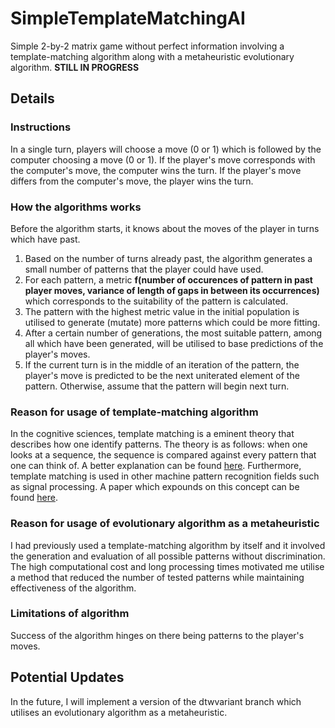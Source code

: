 # SimpleTemplateMatchingAI
Simple 2-by-2 matrix game without perfect information involving a template-matching algorithm along with a metaheuristic evolutionary algorithm. **STILL IN PROGRESS**

## Details
### Instructions
In a single turn, players will choose a move (0 or 1) which is followed by the computer choosing a move (0 or 1).
If the player's move corresponds with the computer's move, the computer wins the turn. If the player's move differs 
from the computer's move, the player wins the turn. 
### How the algorithms works
Before the algorithm starts, it knows about the moves of the player in turns which have past. 
1. Based on the number of turns already past, the algorithm generates a small number of patterns that the player could have used. 
2. For each pattern, a metric **f(number of occurences of pattern in past player moves, variance of length of gaps in between its occurrences)** which corresponds to the suitability of the pattern is calculated. 
3. The pattern with the highest metric value in the initial population is utilised to generate (mutate) more patterns which could be more fitting.
4. After a certain number of generations, the most suitable pattern, among all which have been generated, will be utilised to base predictions of the player's moves.
4. If the current turn is in the middle of an iteration of the pattern, the player's move is predicted to be the next uniterated element of the pattern. Otherwise, assume that the pattern will begin next turn. 
### Reason for usage of template-matching algorithm
In the cognitive sciences, template matching is a eminent theory that describes how one identify patterns. The theory is as follows: when one
looks at a sequence, the sequence is compared against every pattern that one can think of. A better explanation can be found [here](https://cdn.intechopen.com/pdfs/5795/InTech-Theory_of_cognitive_pattern_recognition.pdf). Furthermore, template matching is used in other machine 
pattern recognition fields such as signal processing. A paper which expounds on this concept can be found [here](https://www.hindawi.com/journals/jam/2014/528071/).
### Reason for usage of evolutionary algorithm as a metaheuristic
I had previously used a template-matching algorithm by itself and it involved the generation and evaluation of all possible patterns without discrimination. The high computational cost and long processing times motivated me utilise a method that reduced the number of tested patterns while maintaining effectiveness of the algorithm.
### Limitations of algorithm
Success of the algorithm hinges on there being patterns to the player's moves.


## Potential Updates
In the future, I will implement a version of the dtwvariant branch which utilises an evolutionary algorithm as a metaheuristic. 
